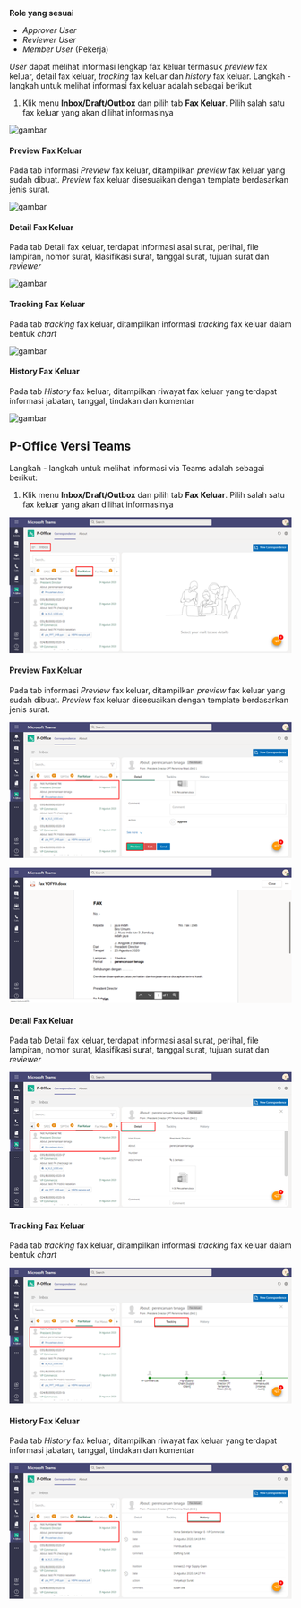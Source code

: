 **Role yang sesuai**

- *Approver User*
- *Reviewer User*
- *Member User* (Pekerja)

*User* dapat melihat informasi lengkap fax keluar termasuk *preview* fax keluar, detail fax keluar, *tracking* fax keluar dan *history* fax keluar. Langkah - langkah untuk melihat informasi fax keluar adalah sebagai berikut

1. Klik menu **Inbox/Draft/Outbox** dan pilih tab **Fax Keluar**. Pilih salah satu fax keluar yang akan dilihat informasinya

![gambar](SC_FaxKeluar/FK30.png)

#### **Preview Fax Keluar**

Pada tab informasi *Preview* fax keluar, ditampilkan *preview* fax keluar yang sudah dibuat. *Preview* fax keluar disesuaikan dengan template berdasarkan jenis surat.

![gambar](SC_FaxKeluar/CR08.png)

#### **Detail Fax Keluar**

Pada tab Detail fax keluar, terdapat informasi asal surat, perihal, file lampiran, nomor surat, klasifikasi surat, tanggal surat, tujuan surat dan *reviewer*

![gambar](SC_FaxKeluar/FK32.png)

#### **Tracking Fax Keluar**

Pada tab *tracking* fax keluar, ditampilkan informasi *tracking* fax keluar dalam bentuk *chart*

![gambar](SC_FaxKeluar/FK33.png)

#### **History Fax Keluar**

Pada tab *History* fax keluar, ditampilkan riwayat fax keluar yang terdapat informasi jabatan, tanggal, tindakan dan komentar

![gambar](SC_FaxKeluar/FK34.png)

## **P-Office Versi Teams**

Langkah - langkah untuk melihat informasi via Teams adalah sebagai berikut:

1. Klik menu **Inbox/Draft/Outbox** dan pilih tab **Fax Keluar**. Pilih salah satu fax keluar yang akan dilihat informasinya

![gambar](FaxKeluar/FK_Teams/FK30.png)

#### **Preview Fax Keluar**

Pada tab informasi *Preview* fax keluar, ditampilkan *preview* fax keluar yang sudah dibuat. *Preview* fax keluar disesuaikan dengan template berdasarkan jenis surat.

![gambar](FaxKeluar/FK_Teams/FK31.png)

![gambar](FaxKeluar/FK_Teams/FK32.png)

#### **Detail Fax Keluar**

Pada tab Detail fax keluar, terdapat informasi asal surat, perihal, file lampiran, nomor surat, klasifikasi surat, tanggal surat, tujuan surat dan *reviewer*

![gambar](FaxKeluar/FK_Teams/FK33.png)

#### **Tracking Fax Keluar**

Pada tab *tracking* fax keluar, ditampilkan informasi *tracking* fax keluar dalam bentuk *chart*

![gambar](FaxKeluar/FK_Teams/FK34.png)

#### **History Fax Keluar**

Pada tab *History* fax keluar, ditampilkan riwayat fax keluar yang terdapat informasi jabatan, tanggal, tindakan dan komentar

![gambar](FaxKeluar/FK_Teams/FK35.png)
